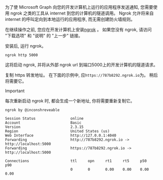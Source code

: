 <!-- markdownlint-disable MD002 MD041 -->

为了使 Microsoft Graph 向您的开发计算机上运行的应用程序发送通知, 您需要使用 ngrok 之类的工具从 internet 到您的计算机的隧道调用。 Ngrok 允许将来自 internet 的呼叫定向到本地运行的应用程序, 而无需创建防火墙规则。

在继续操作之前, 您应在开发计算机上安装[ngrok](https://ngrok.com) 。 如果您没有 ngrok, 请访问 "下载选项" 和 "说明" 的 "上一步" 链接。

安装后, 运行 ngrok。

```shell
ngrok http 5000
```

这将启动 ngrok, 并将从外部 ngrok url 到端口5000上的开发计算机的隧道请求。

复制 https 转发地址。 在下面的示例中, 应`https://787b8292.ngrok.io`为。 稍后将需要它。

> [!IMPORTANT]
> 每次重新启动 ngrok 时, 都会生成一个新地址, 你将需要重新复制它。

```shell
ngrok by @inconshreveable

Session Status                online
Account                       Basic
Version                       2.3.15
Region                        United States (us)
Web Interface                 http://127.0.0.1:4040
Forwarding                    http://787b8292.ngrok.io -> http://localhost:5000
Forwarding                    https://787b8292.ngrok.io -> http://localhost:5000

Connections                   ttl     opn     rt1     rt5     p50     p90
                              0       0       0.00    0.00    0.00    0.00
```
